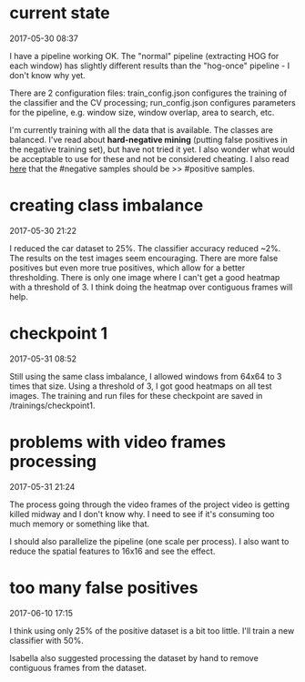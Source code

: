 # current state
2017-05-30 08:37

I have a pipeline working OK. The "normal" pipeline (extracting HOG for each
window) has slightly different results than the "hog-once" pipeline - I don't
know why yet.

There are 2 configuration files: train_config.json configures the training
of the classifier and the CV processing; run_config.json configures parameters
for the pipeline, e.g. window size, window overlap, area to search, etc.

I'm currently training with all the data that is available. The classes are
balanced. I've read about **hard-negative mining** (putting false positives in
the negative training set), but have not tried it yet. I also wonder what would
be acceptable to use for these and not be considered cheating. I also read
[here](http://www.pyimagesearch.com/2014/11/10/histogram-oriented-gradients-object-detection/) that the #negative samples should be >> #positive samples.


# creating class imbalance
2017-05-30 21:22

I reduced the car dataset to 25%. The classifier accuracy reduced ~2%. The
results on the test images seem encouraging. There are more false positives but
even more true positives, which allow for a better thresholding. There is only
one image where I can't get a good heatmap with a threshold of 3. I think doing
the heatmap over contiguous frames will help.

# checkpoint 1
2017-05-31 08:52

Still using the same class imbalance, I allowed windows from 64x64 to 3 times
that size. Using a threshold of 3, I got good heatmaps on all test images. The
training and run files for these checkpoint are saved in /trainings/checkpoint1.

# problems with video frames processing
2017-05-31 21:24

The process going through the video frames of the project video is getting
killed midway and I don't know why. I need to see if it's consuming too much
memory or something like that.

I should also parallelize the pipeline (one scale per process). I also want to
reduce the spatial features to 16x16 and see the effect.


# too many false positives
2017-06-10 17:15

I think using only 25% of the positive dataset is a bit too little. I'll train
a new classifier with 50%.

Isabella also suggested processing the dataset by hand to remove contiguous
frames from the dataset.
